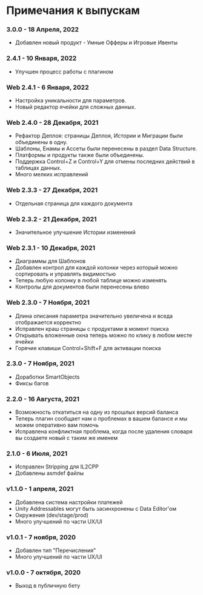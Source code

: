 # Примечания к выпускам

### 3.0.0 - 18 Апреля, 2022
* Добавлен новый продукт - Умные Офферы и Игровые Ивенты

### 2.4.1 - 10 Января, 2022
* Улучшен процесс работы с плагином 

### Web 2.4.1 - 6 Января, 2022
* Настройка уникальности для параметров.
* Новый редактор ячейки для сложных данных.

### Web 2.4.0 - 28 Декабря, 2021
* Рефактор Деплоя: страницы Деплоя, Истории и Миграции были объединены в одну.
* Шаблоны, Енамы и Ассеты были перенесены в раздел Data Structure.
* Платформы и продукты также были объединены.
* Поддержка Control+Z и Control+Y для отмены последних действий в таблицах данных.
* Много мелких исправлений

### Web 2.3.3 - 27 Декабря, 2021
* Отдельная страница для каждого документа

### Web 2.3.2 - 21 Декабря, 2021
* Значительное улучшение Истории изменений

### Web 2.3.1 - 10 Декабря, 2021
* Диаграммы для Шаблонов
* Добавлен контрол для каждой колонки через который можно сортировать и управлять видимостью
* Теперь любую колонку в любой таблице можно изменять
* Контролы для документов были перенесены влево

### Web 2.3.0 - 7 Ноября, 2021
* Длина описания параметра значительно увеличена и вседа отображается корректно
* Исправлен краш страницы с продуктами в момент поиска
* Открывать вложенные окна теперь можно по клику в любом месте ячейки
* Горячие клавиши Control+Shift+F для активации поиска

### 2.3.0 - 7 Ноября, 2021
* Доработки SmartObjects
* Фиксы багов

### 2.2.0 - 16 Августа, 2021
* Возможность откатиться на одну из прошлых версий баланса
* Теперь плагин сообщает нам о проблемах в вашем балансе и мы можем оперативно вам помочь
* Исправлена конфликтная проблема, когда после удаления словаря вы создаете новый с таким же именем

### 2.1.0 - 6 Июля, 2021
* Исправлен Stripping для IL2CPP
* Добавлены asmdef файлы

### v1.1.0 - 1 апреля, 2021
* Добавлена система настройки платежей
* Unity Addressables могут быть засинхронены с Data Editor'ом
* Окружения (dev/stage/prod)
* Много улучшений по части UX/UI

### v1.0.1 - 7 ноября, 2020
* Добавлен тип "Перечисления"
* Много улучшений по части UX/UI

### v1.0.0 - 7 октября, 2020
* Выход в публичную бету
